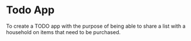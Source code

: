 # Todo App

To create a TODO app with the purpose of being able to share a list with a household on items that need to be purchased.
